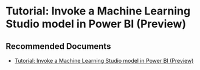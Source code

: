   <properties
	pageTitle="ai insights - using azure ml models"
	description="ai insights - using azure ml models"
	service="microsoft.PowerBIDedicated"
	resource="capacities"
	authors="pjfreitas"
	ms.author="pfreitas"	
	displayOrder="260"
	selfHelpType="generic"
	supportTopicIds="32633797"
	productPesIds="16334"
	cloudEnvironments="public, MoonCake, fairfax" 
	articleId="557afdbf-5310-9dfb-d0ff-6470f353a737"
	ownershipId="ASEP_ContentService_Placeholder"
/>

# Tutorial: Invoke a Machine Learning Studio model in Power BI (Preview)

## **Recommended Documents**

* [Tutorial: Invoke a Machine Learning Studio model in Power BI (Preview)](https://docs.microsoft.com/power-bi/service-tutorial-invoke-machine-learning-model)
